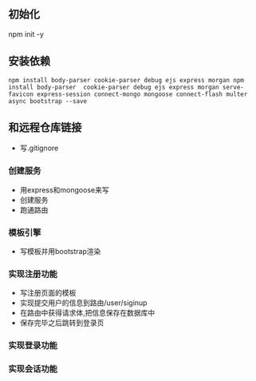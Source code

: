 ## 初始化
npm init -y
## 安装依赖
```
npm install body-parser cookie-parser debug ejs express morgan npm install body-parser  cookie-parser debug ejs express morgan serve-favicon express-session connect-mongo mongoose connect-flash multer async bootstrap --save
```
## 和远程仓库链接
- 写.gitignore
### 创建服务
- 用express和mongoose来写
- 创建服务
- 跑通路由

### 模板引擎
- 写模板并用bootstrap渲染

### 实现注册功能
- 写注册页面的模板
- 实现提交用户的信息到路由/user/siginup
- 在路由中获得请求体,把信息保存在数据库中
- 保存完毕之后跳转到登录页

### 实现登录功能
### 实现会话功能



